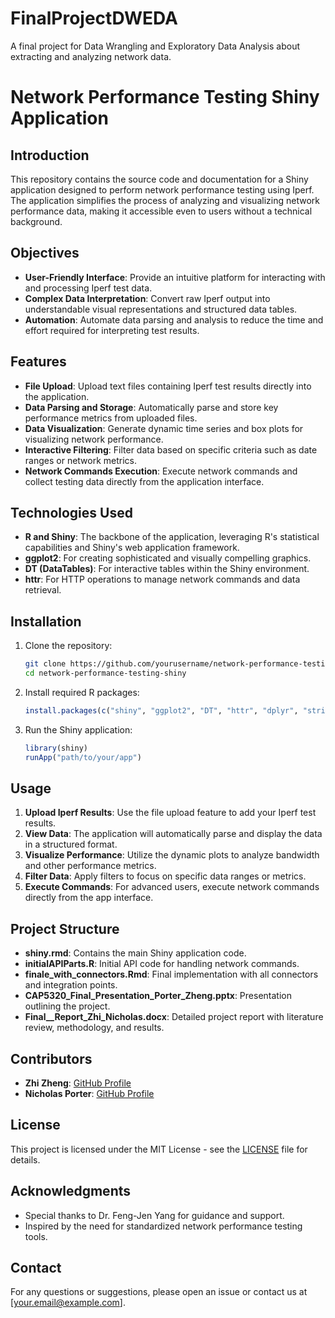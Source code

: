 # FinalProjectDWEDA
A final project for Data Wrangling and Exploratory Data Analysis about extracting and analyzing network data. 

# Network Performance Testing Shiny Application

## Introduction
This repository contains the source code and documentation for a Shiny application designed to perform network performance testing using Iperf. The application simplifies the process of analyzing and visualizing network performance data, making it accessible even to users without a technical background.

## Objectives
- **User-Friendly Interface**: Provide an intuitive platform for interacting with and processing Iperf test data.
- **Complex Data Interpretation**: Convert raw Iperf output into understandable visual representations and structured data tables.
- **Automation**: Automate data parsing and analysis to reduce the time and effort required for interpreting test results.

## Features
- **File Upload**: Upload text files containing Iperf test results directly into the application.
- **Data Parsing and Storage**: Automatically parse and store key performance metrics from uploaded files.
- **Data Visualization**: Generate dynamic time series and box plots for visualizing network performance.
- **Interactive Filtering**: Filter data based on specific criteria such as date ranges or network metrics.
- **Network Commands Execution**: Execute network commands and collect testing data directly from the application interface.

## Technologies Used
- **R and Shiny**: The backbone of the application, leveraging R's statistical capabilities and Shiny's web application framework.
- **ggplot2**: For creating sophisticated and visually compelling graphics.
- **DT (DataTables)**: For interactive tables within the Shiny environment.
- **httr**: For HTTP operations to manage network commands and data retrieval.

## Installation
1. Clone the repository:
    ```bash
    git clone https://github.com/yourusername/network-performance-testing-shiny.git
    cd network-performance-testing-shiny
    ```
2. Install required R packages:
    ```R
    install.packages(c("shiny", "ggplot2", "DT", "httr", "dplyr", "stringr", "shinythemes", "shinyWidgets"))
    ```
3. Run the Shiny application:
    ```R
    library(shiny)
    runApp("path/to/your/app")
    ```

## Usage
1. **Upload Iperf Results**: Use the file upload feature to add your Iperf test results.
2. **View Data**: The application will automatically parse and display the data in a structured format.
3. **Visualize Performance**: Utilize the dynamic plots to analyze bandwidth and other performance metrics.
4. **Filter Data**: Apply filters to focus on specific data ranges or metrics.
5. **Execute Commands**: For advanced users, execute network commands directly from the app interface.

## Project Structure
- **shiny.rmd**: Contains the main Shiny application code.
- **initialAPIParts.R**: Initial API code for handling network commands.
- **finale_with_connectors.Rmd**: Final implementation with all connectors and integration points.
- **CAP5320_Final_Presentation_Porter_Zheng.pptx**: Presentation outlining the project.
- **Final__Report_Zhi_Nicholas.docx**: Detailed project report with literature review, methodology, and results.

## Contributors
- **Zhi Zheng**: [GitHub Profile](https://github.com/ZhiZheng0889)
- **Nicholas Porter**: [GitHub Profile](https://github.com/yourpartnerusername)

## License
This project is licensed under the MIT License - see the [LICENSE](LICENSE) file for details.

## Acknowledgments
- Special thanks to Dr. Feng-Jen Yang for guidance and support.
- Inspired by the need for standardized network performance testing tools.

## Contact
For any questions or suggestions, please open an issue or contact us at [your.email@example.com].


